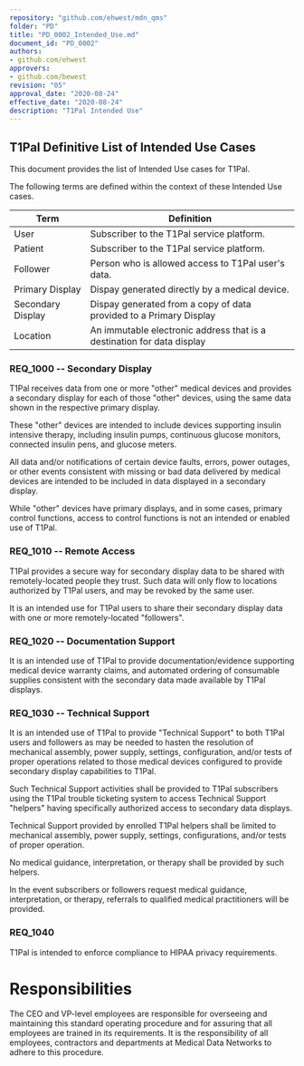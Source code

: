 ```yaml
---
repository: "github.com/ehwest/mdn_qms"
folder: "PD"
title: "PD_0002_Intended_Use.md"
document_id: "PD_0002"
authors:
- github.com/ehwest
approvers:
- github.com/bewest
revision: "05"
approval_date: "2020-08-24"
effective_date: "2020-08-24"
description: "T1Pal Intended Use"
---
```


## T1Pal Definitive List of Intended Use Cases

This document provides the list of Intended Use cases for T1Pal.


The following terms are defined within the context of these Intended Use cases.

|Term|Definition|
|----------------|---------------------------------|
|User|Subscriber to the T1Pal service platform.|
|Patient|Subscriber to the T1Pal service platform.|
|Follower|Person who is allowed access to T1Pal user's data.|
|Primary Display|Dispay generated directly by a medical device.|
|Secondary Display|Dispay generated from a copy of data provided to a Primary Display|
|Location|An immutable electronic address that is a destination for data display|.

### REQ_1000 -- Secondary Display
T1Pal receives data from one or more "other" medical devices and provides a secondary 
display for each of those "other" devices, using the same data shown in the respective primary display.

These "other" devices are intended to include devices supporting insulin intensive therapy, including insulin pumps, continuous glucose monitors, connected insulin pens, and glucose meters.  

All data and/or notifications of certain device faults, errors, power outages, or other events 
consistent with missing or bad data delivered by medical devices 
are intended to be included in data displayed in a secondary display.

While "other" devices have primary displays, and in some cases, primary control functions,
access to control functions is not an intended or enabled use of T1Pal. 

### REQ_1010 -- Remote Access

T1Pal provides a secure way for secondary display data to be shared with remotely-located people they trust. 
Such data will only flow to locations authorized by T1Pal users, and may be revoked by the same user.  

It is an intended use for T1Pal users to share their secondary display data with 
one or more remotely-located "followers".

### REQ_1020 -- Documentation Support

It is an intended use of T1Pal to provide documentation/evidence supporting medical
device warranty claims, and automated ordering of consumable supplies consistent with the secondary data made available by T1Pal displays.

### REQ_1030 -- Technical Support
It is an intended use of T1Pal to provide "Technical Support" to both T1Pal users and 
followers as may be needed to hasten the resolution of mechanical assembly, power supply, settings, configuration, and/or tests of 
proper operations related to those medical devices configured to provide secondary display capabilities to T1Pal.

Such Technical Support activities shall be provided to T1Pal subscribers using the T1Pal 
trouble ticketing system to access Technical Support "helpers" having specifically authorized access to
secondary data displays.

Technical Support provided by enrolled T1Pal helpers shall be limited to 
mechanical assembly, power supply, settings, configurations, and/or tests of proper operation. 

No medical guidance, interpretation, or therapy shall be provided by such helpers. 

In the event subscribers or followers request medical guidance, interpretation, or therapy, referrals to 
qualified medical practitioners will be provided. 


### REQ_1040
T1Pal is intended to enforce compliance to HIPAA privacy requirements.


# Responsibilities
The CEO and VP-level employees are responsible for overseeing and maintaining this standard operating procedure and for assuring that all employees are trained in its requirements.
It is the responsibility of all employees, contractors and departments at Medical Data Networks to adhere to this procedure.


